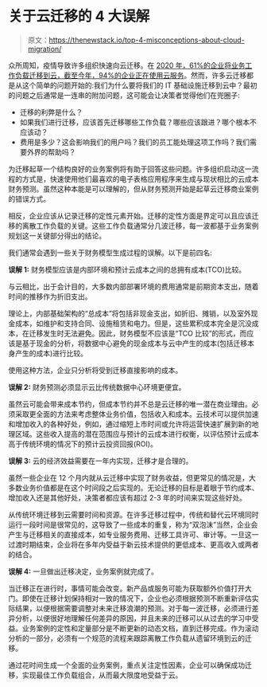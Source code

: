 # 关于云迁移的 4 大误解

> 原文：<https://thenewstack.io/top-4-misconceptions-about-cloud-migration/>

众所周知，疫情导致许多组织快速向云迁移。在 [2020 年，61%的企业将业务工作负载迁移到云，截至今年，94%的企业正在使用云服务](https://www.zippia.com/advice/cloud-adoption-statistics/#:~:text=19%2520Pandemic%2520began.-,In%25202020%2520alone%252C%252061%2525%2520of%2520businesses%2520migrated%2520their%2520workloads%2520to,improvements%2520after%2520adopting%2520the%2520cloud.)。然而，许多云迁移都是从这个简单的问题开始的:我们为什么要将我们的 IT 基础设施迁移到云中？最初的问题之后通常是一连串的附加问题，这可能会让决策者觉得他们在兜圈子:

*   迁移的利弊是什么？
*   如果我们进行迁移，应该首先迁移哪些工作负载？哪些应该跟进？哪个根本不应该动？
*   费用是多少？这会影响我们的用户吗？我们的员工能处理这项工作吗？我们需要外界的帮助吗？

为迁移起草一个结构良好的业务案例将有助于回答这些问题。许多组织启动这一流程的方式是，快速使用他们最喜欢的电子表格应用程序来生成与现状相比的云成本财务预测。虽然这种本能是可以理解的，但从财务预测开始是起草云迁移商业案例的错误方式。

相反，企业应该从记录迁移的定性元素开始。迁移的定性方面是界定可以且应该迁移的离散工作负载的关键。这些工作负载通常分几波迁移，每一波都基于业务案例规划这一关键部分得出的结论。

我们通常会遇到一些关于财务模型生成过程的误解。以下是前四名:

**误解 1:** 财务模型应该是内部环境和预计云成本之间的总拥有成本(TCO)比较。

与云相比，出于会计目的，大多数内部部署环境的费用通常是前期资本支出，随着时间的推移作为折旧支出。

理论上，内部基础架构的“总成本”将包括非现金支出，如折旧、摊销，以及室外现金成本，如维护和支持合同、设施租赁和电力。但是，这些累积成本完全是沉没成本，在迁移发生时无法避免。因此，财务模型不应该是“TCO 比较”的形式，而应该是基于现金的分析，将数据中心避免的现金成本与云中产生的成本(包括迁移本身产生的成本)进行比较。

使用这种方法，企业只分析将受到迁移直接影响的成本。

**误解 2:** 财务预测必须显示云比传统数据中心环境更便宜。

虽然云可能会带来成本节约，但成本节约并不总是云迁移的唯一潜在商业理由。必须采取更全面的方法来考虑整体业务价值，包括收入和成本。云技术可以提供加速和增加收入的各种好处，例如，通过缩短上市时间或允许将运营快速扩展到新的地理区域。这些收入提高的潜在范围应与预计的云成本进行权衡，以评估预计云成本高于传统环境的情况下的预计云投资回报(ROI)。

**误解 3:** 云的经济效益需要在一年内实现，迁移才是合理的。

虽然一些企业在 12 个月内就从云迁移中实现了财务收益，但更常见的情况是，大多数业务价值都是在这个时间段之后实现的。无论迁移的目标是着眼于节约成本、增加收入还是其他好处，决策者都应该有超过 2-3 年的时间来实现这些好处。

从传统环境迁移到云需要时间和资源。在许多迁移过程中，传统和替代云环境同时运行一段时间是很常见的，这导致了一些成本的重复，称为“双泡沫”当然，企业会产生与迁移相关的直接成本，如专业服务费用、迁移工具许可、审计等。一旦这一过渡时期结束，企业将在多年内受益于新云技术提供的更低成本、更高收入或两者的结合。

**误解 4:** 一旦做出迁移决定，业务案例就完成了。

当迁移正在进行时，事情可能会改变。新产品或服务可能为获取额外价值打开大门。即使在迁移计划保持相对一致的情况下，企业也必须根据预测不断重新评估实际结果，以便根据需要调整对未来迁移浪潮的预测。对于每一波迁移，必须进行差异分析，以便很好地理解任何差异的原因，并且未来的迁移可以从过去的学习中受益。业务案例的定性和定量部分是不断更新的动态文档，直到迁移完成。作为滚动分析的一部分，必须有一个规范的流程来跟踪离散工作负载从遗留环境到云的迁移。

通过花时间生成一个全面的业务案例，重点关注定性因素，企业可以确保成功迁移，实现最佳工作负载组合，从而最大限度地受益于云。

<svg xmlns:xlink="http://www.w3.org/1999/xlink" viewBox="0 0 68 31" version="1.1"><title>Group</title> <desc>Created with Sketch.</desc></svg>